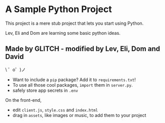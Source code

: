 A Sample Python Project
============================

This project is a mere stub project that lets you start using Python. 

Lev, Eli and Dom are learning some basic python ideas.

Made by GLITCH - modified by Lev, Eli, Dom and David
-----------------

\ ゜o゜)ノ



 - Want to include a `pip` package? Add it to `requirements.txt`!
 - To use all those cool packages, `import` them in `server.py`.
- safely store app secrets in `.env`

On the front-end,
- edit `client.js`, `style.css` and `index.html`
- drag in `assets`, like images or music, to add them to your project
